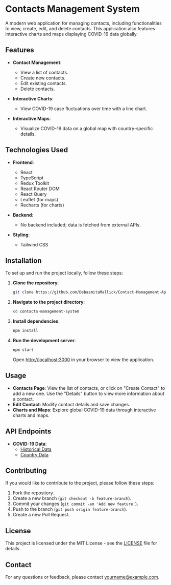 # Contacts Management System

A modern web application for managing contacts, including functionalities to view, create, edit, and delete contacts. This application also features interactive charts and maps displaying COVID-19 data globally.

## Features

- **Contact Management**:
  - View a list of contacts.
  - Create new contacts.
  - Edit existing contacts.
  - Delete contacts.

- **Interactive Charts**:
  - View COVID-19 case fluctuations over time with a line chart.

- **Interactive Maps**:
  - Visualize COVID-19 data on a global map with country-specific details.

## Technologies Used

- **Frontend**:
  - React
  - TypeScript
  - Redux Toolkit
  - React Router DOM
  - React Query
  - Leaflet (for maps)
  - Recharts (for charts)

- **Backend**:
  - No backend included; data is fetched from external APIs.

- **Styling**:
  - Tailwind CSS

## Installation

To set up and run the project locally, follow these steps:

1. **Clone the repository**:

    ```bash
    git clone https://github.com/DebasmitaMallick/Contact-Management-App
    ```

2. **Navigate to the project directory**:

    ```bash
    cd contacts-management-system
    ```

3. **Install dependencies**:

    ```bash
    npm install
    ```

4. **Run the development server**:

    ```bash
    npm start
    ```

    Open [http://localhost:3000](http://localhost:3000) in your browser to view the application.

## Usage

- **Contacts Page**: View the list of contacts, or click on "Create Contact" to add a new one. Use the "Details" button to view more information about a contact.
- **Edit Contact**: Modify contact details and save changes.
- **Charts and Maps**: Explore global COVID-19 data through interactive charts and maps.

## API Endpoints

- **COVID-19 Data**:
  - [Historical Data](https://disease.sh/v3/covid-19/historical/all?lastdays=all)
  - [Country Data](https://disease.sh/v3/covid-19/countries)

## Contributing

If you would like to contribute to the project, please follow these steps:

1. Fork the repository.
2. Create a new branch (`git checkout -b feature-branch`).
3. Commit your changes (`git commit -am 'Add new feature'`).
4. Push to the branch (`git push origin feature-branch`).
5. Create a new Pull Request.

## License

This project is licensed under the MIT License - see the [LICENSE](LICENSE) file for details.

## Contact

For any questions or feedback, please contact [yourname@example.com](mailto:yourname@example.com).
